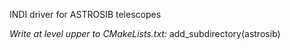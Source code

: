 INDI driver for ASTROSIB telescopes



*Write at level upper to CMakeLists.txt:*
add_subdirectory(astrosib)
